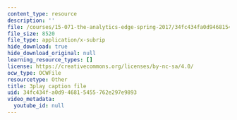 ```yaml
---
content_type: resource
description: ''
file: /courses/15-071-the-analytics-edge-spring-2017/34fc434fa0d946815455762e297e9893_SSzcvj2biAQ.srt
file_size: 8520
file_type: application/x-subrip
hide_download: true
hide_download_original: null
learning_resource_types: []
license: https://creativecommons.org/licenses/by-nc-sa/4.0/
ocw_type: OCWFile
resourcetype: Other
title: 3play caption file
uid: 34fc434f-a0d9-4681-5455-762e297e9893
video_metadata:
  youtube_id: null
---
```

